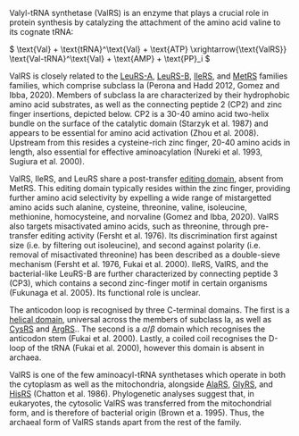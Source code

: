 
Valyl-tRNA synthetase (ValRS) is an enzyme that plays a crucial role in protein synthesis by catalyzing the attachment of the amino acid valine to its cognate tRNA:




$ \text{Val} + \text{tRNA}^\text{Val} + \text{ATP} \xrightarrow{\text{ValRS}} \text{Val-tRNA}^\text{Val} + \text{AMP} + \text{PP}_i  $


ValRS is closely related to the [LeuRS-A](/class1/leu2), [LeuRS-B](/class1/leu1), [IleRS](/class1/ile), and [MetRS](/class1/met) families families, which comprise 
subclass Ia (Perona and Hadd 2012, Gomez and Ibba, 2020). Members of subclass Ia are characterized by their hydrophobic amino acid substrates, as well as the connecting peptide 2 (CP2) and zinc finger insertions, depicted below. 
CP2 is a 30-40 amino acid two-helix bundle on the surface of the catalytic domain (Starzyk et al. 1987) and appears to be essential for amino acid activation (Zhou et al. 2008). 
Upstream from this resides a cysteine-rich zinc finger, 20-40 amino acids in length, also essential for effective aminoacylation (Nureki et al. 1993, Sugiura et al. 2000). 


ValRS,	IleRS, and LeuRS share a post-transfer [editing domain](/superfamily/class1/Editing_domain_1a), absent from MetRS.
This editing domain typically resides within the zinc finger, providing further amino acid selectivity by expelling a wide range of mistargetted amino acids 
such alanine, cysteine, threonine, valine, isoleucine, methionine, homocysteine, and norvaline (Gomez and Ibba, 2020).
ValRS also targets misactivated amino acids, such as threonine, through pre-transfer editing activity (Fersht et al. 1976). 
Its discrimination first against size (i.e. by filtering out isoleucine), and second against polarity (i.e. removal of misactivated threonine) has been described as a double-sieve mechanism (Fersht et al. 1976, Fukai et al. 2000).
IleRS, ValRS, and the bacterial-like LeuRS-B are further characterized by connecting peptide 3 (CP3), which contains a second zinc-finger motif in certain organisms (Fukunaga et al. 2005).
Its functional role is unclear. 



The anticodon loop is recognised by three C-terminal domains.
The first is a [helical domain](/superfamily/class1/Anticodon_binding_domain_CRIMVL), universal across the members of subclass Ia, as well as [CysRS](/class1/cys) and [ArgRS](/class1/arg)..
The second is a $\alpha$/$\beta$ domain which recognises the anticodon stem (Fukai et al. 2000).
Lastly, a coiled coil recognises the D-loop of the tRNA (Fukai et al. 2000), however this domain is absent in archaea.



ValRS is one of the few aminoacyl-tRNA synthetases which operate in both the cytoplasm as well as the mitochondria, alongside [AlaRS](/class2/ala), [GlyRS](/class2/gly3), and [HisRS](/class2/his) (Chatton et al. 1986).
Phylogenetic analyses suggest that, in eukaryotes, the cytosolic ValRS was transferred from the mitochondrial form, and is therefore of bacterial origin (Brown et a. 1995).
Thus, the archaeal form of ValRS stands apart from the rest of the family.


